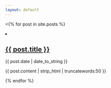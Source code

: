 ```yaml
---
layout: default
---
```

<{% for post in site.posts %}

  <li class="post">
    <h2><a href="{% if site.baseurl == "/" %}{{ post.url }}{% else %}{{ post.url | prepend: site.baseurl }}{% endif %}">{{ post.title }}</a></h2>
    <time datetime="{{ post.date | date_to_xmlschema }}" class="by-line">{{ post.date | date_to_string }}</time>
    <p>{{ post.content | strip_html | truncatewords:50 }}</p>
  </li>

{% endfor %}
